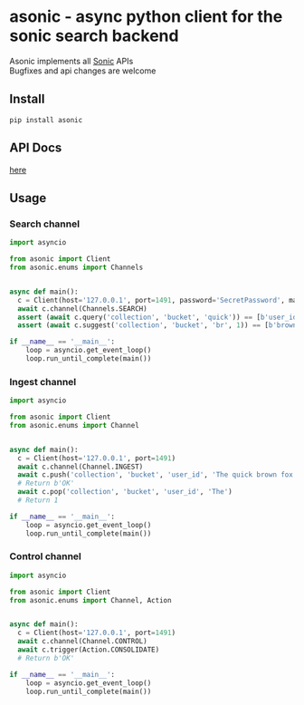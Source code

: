 # asonic - async python client for the sonic search backend
Asonic implements all [Sonic](https://github.com/valeriansaliou/sonic) APIs  
Bugfixes and api changes are welcome

## Install
`pip install asonic`

## API Docs
[here](https://asonic.readthedocs.io/en/latest/asonic.html#module-asonic.client)

## Usage
### Search channel
```python
import asyncio

from asonic import Client
from asonic.enums import Channels


async def main():
  c = Client(host='127.0.0.1', port=1491, password='SecretPassword', max_connections=100)
  await c.channel(Channels.SEARCH)
  assert (await c.query('collection', 'bucket', 'quick')) == [b'user_id']
  assert (await c.suggest('collection', 'bucket', 'br', 1)) == [b'brown']

if __name__ == '__main__':
    loop = asyncio.get_event_loop()
    loop.run_until_complete(main())
```

### Ingest channel

```python
import asyncio

from asonic import Client
from asonic.enums import Channel


async def main():
  c = Client(host='127.0.0.1', port=1491)
  await c.channel(Channel.INGEST)
  await c.push('collection', 'bucket', 'user_id', 'The quick brown fox jumps over the lazy dog')
  # Return b'OK'
  await c.pop('collection', 'bucket', 'user_id', 'The')
  # Return 1

if __name__ == '__main__':
    loop = asyncio.get_event_loop()
    loop.run_until_complete(main())
```


### Control channel

```python
import asyncio

from asonic import Client
from asonic.enums import Channel, Action


async def main():
  c = Client(host='127.0.0.1', port=1491)
  await c.channel(Channel.CONTROL)
  await c.trigger(Action.CONSOLIDATE)
  # Return b'OK'

if __name__ == '__main__':
    loop = asyncio.get_event_loop()
    loop.run_until_complete(main())
```
